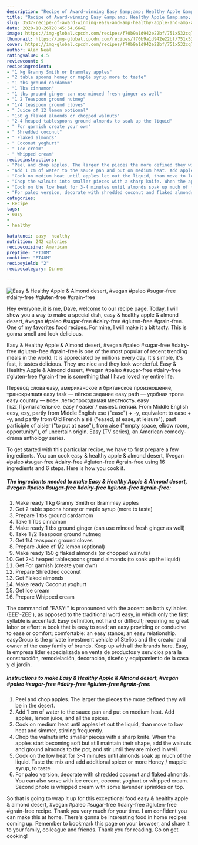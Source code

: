 ```yaml
---
description: "Recipe of Award-winning Easy &amp;amp; Healthy Apple &amp;amp; Almond desert, #vegan #paleo #sugar-free #dairy-free #gluten-free #grain-free"
title: "Recipe of Award-winning Easy &amp;amp; Healthy Apple &amp;amp; Almond desert, #vegan #paleo #sugar-free #dairy-free #gluten-free #grain-free"
slug: 3537-recipe-of-award-winning-easy-and-amp-healthy-apple-and-amp-almond-desert-vegan-paleo-sugar-free-dairy-free-gluten-free-grain-free
date: 2020-10-26T20:45:54.664Z
image: https://img-global.cpcdn.com/recipes/f70b9a1d942e22bf/751x532cq70/easy-healthy-apple-almond-desert-vegan-paleo-sugar-free-dairy-free-gluten-free-grain-free-recipe-main-photo.jpg
thumbnail: https://img-global.cpcdn.com/recipes/f70b9a1d942e22bf/751x532cq70/easy-healthy-apple-almond-desert-vegan-paleo-sugar-free-dairy-free-gluten-free-grain-free-recipe-main-photo.jpg
cover: https://img-global.cpcdn.com/recipes/f70b9a1d942e22bf/751x532cq70/easy-healthy-apple-almond-desert-vegan-paleo-sugar-free-dairy-free-gluten-free-grain-free-recipe-main-photo.jpg
author: Alan Neal
ratingvalue: 4.5
reviewcount: 9
recipeingredient:
- "1 kg Granny Smith or Brammley apples"
- "2 table spoons honey or maple syrup more to taste"
- "1 tbs ground cardamom"
- "1 Tbs cinnamon"
- "1 tbs ground ginger can use minced fresh ginger as well"
- "1 2 Teaspoon ground nutmeg"
- "1/4 teaspoon ground cloves"
- " Juice of 12 lemon optional"
- "150 g flaked almonds or chopped walnuts"
- "2-4 heaped tablespoons ground almonds to soak up the liquid"
- " For garnish create your own"
- " Shredded coconut"
- " Flaked almonds"
- " Coconut yoghurt"
- " Ice cream"
- " Whipped cream"
recipeinstructions:
- "Peel and chop apples. The larger the pieces the more defined they will be in the desert."
- "Add 1 cm of water to the sauce pan and put on medium heat. Add apples, lemon juice, and all the spices."
- "Cook on medium heat until apples let out the liquid, than move to low heat and simmer, stirring frequently."
- "Chop the walnuts into smaller pieces with a sharp knife. When the apples start becoming soft but still maintain their shape, add the walnuts and ground almonds to the pot, and stir until they are mixed in well."
- "Cook on the low heat for 3-4 minutes until almonds soak up much of the liquid. Taste the mix and add additional spicer or more Honey / mapple syrup, to taste"
- "For paleo version, decorate with shredded coconut and flaked almonds. You can also serve with ice cream, coconut yoghurt or whipped cream. Second photo is whipped cream with some lavender sprinkles on top."
categories:
- Recipe
tags:
- easy
- 
- healthy

katakunci: easy  healthy 
nutrition: 242 calories
recipecuisine: American
preptime: "PT30M"
cooktime: "PT48M"
recipeyield: "2"
recipecategory: Dinner

---
```



![Easy &amp; Healthy Apple &amp; Almond desert, #vegan #paleo #sugar-free #dairy-free #gluten-free #grain-free](https://img-global.cpcdn.com/recipes/f70b9a1d942e22bf/751x532cq70/easy-healthy-apple-almond-desert-vegan-paleo-sugar-free-dairy-free-gluten-free-grain-free-recipe-main-photo.jpg)

Hey everyone, it is me, Dave, welcome to our recipe page. Today, I will show you a way to make a special dish, easy &amp; healthy apple &amp; almond desert, #vegan #paleo #sugar-free #dairy-free #gluten-free #grain-free. One of my favorites food recipes. For mine, I will make it a bit tasty. This is gonna smell and look delicious.

Easy &amp; Healthy Apple &amp; Almond desert, #vegan #paleo #sugar-free #dairy-free #gluten-free #grain-free is one of the most popular of recent trending meals in the world. It is appreciated by millions every day. It's simple, it's fast, it tastes delicious. They are nice and they look wonderful. Easy &amp; Healthy Apple &amp; Almond desert, #vegan #paleo #sugar-free #dairy-free #gluten-free #grain-free is something that I have loved my entire life.

Перевод слова easy, американское и британское произношение, транскрипция easy task — лёгкое задание easy path — удобная тропа easy country — воен. легкопроходимая местность. easy [ˈi:zɪ]Прилагательное. easy / easier / easiest. легкий. From Middle English eesy, esy, partly from Middle English ese (&#34;ease&#34;) + -y, equivalent to ease +‎ -y, and partly from Old French aisié (&#34;eased, at ease, at leisure&#34;), past participle of aisier (&#34;to put at ease&#34;), from aise (&#34;empty space, elbow room, opportunity&#34;), of uncertain origin. Easy (TV series), an American comedy-drama anthology series.


To get started with this particular recipe, we have to first prepare a few ingredients. You can cook easy &amp; healthy apple &amp; almond desert, #vegan #paleo #sugar-free #dairy-free #gluten-free #grain-free using 16 ingredients and 6 steps. Here is how you cook it.

<!--inarticleads1-->

##### The ingredients needed to make Easy &amp; Healthy Apple &amp; Almond desert, #vegan #paleo #sugar-free #dairy-free #gluten-free #grain-free:

1. Make ready 1 kg Granny Smith or Brammley apples
1. Get 2 table spoons honey or maple syrup (more to taste)
1. Prepare 1 tbs ground cardamom
1. Take 1 Tbs cinnamon
1. Make ready 1 tbs ground ginger (can use minced fresh ginger as well)
1. Take 1 /2 Teaspoon ground nutmeg
1. Get 1/4 teaspoon ground cloves
1. Prepare  Juice of 1/2 lemon (optional)
1. Make ready 150 g flaked almonds (or chopped walnuts)
1. Get 2-4 heaped tablespoons ground almonds (to soak up the liquid)
1. Get  For garnish (create your own)
1. Prepare  Shredded coconut
1. Get  Flaked almonds
1. Make ready  Coconut yoghurt
1. Get  Ice cream
1. Prepare  Whipped cream


The command of &#34;EASY!&#34; is pronounced with the accent on both syllables (EEE&#39;-ZEE&#39;), as opposed to the traditional word easy, in which only the first syllable is accented. Easy definition, not hard or difficult; requiring no great labor or effort: a book that is easy to read; an easy providing or conducive to ease or comfort; comfortable: an easy stance; an easy relationship. easyGroup is the private investment vehicle of Stelios and the creator and owner of the easy family of brands. Keep up with all the brands here. Easy, la empresa líder especializada en venta de productos y servicios para la construcción, remodelación, decoración, diseño y equipamiento de la casa y el jardín. 

<!--inarticleads2-->

##### Instructions to make Easy &amp; Healthy Apple &amp; Almond desert, #vegan #paleo #sugar-free #dairy-free #gluten-free #grain-free:

1. Peel and chop apples. The larger the pieces the more defined they will be in the desert.
1. Add 1 cm of water to the sauce pan and put on medium heat. Add apples, lemon juice, and all the spices.
1. Cook on medium heat until apples let out the liquid, than move to low heat and simmer, stirring frequently.
1. Chop the walnuts into smaller pieces with a sharp knife. When the apples start becoming soft but still maintain their shape, add the walnuts and ground almonds to the pot, and stir until they are mixed in well.
1. Cook on the low heat for 3-4 minutes until almonds soak up much of the liquid. Taste the mix and add additional spicer or more Honey / mapple syrup, to taste
1. For paleo version, decorate with shredded coconut and flaked almonds. You can also serve with ice cream, coconut yoghurt or whipped cream. Second photo is whipped cream with some lavender sprinkles on top.




So that is going to wrap it up for this exceptional food easy &amp; healthy apple &amp; almond desert, #vegan #paleo #sugar-free #dairy-free #gluten-free #grain-free recipe. Thank you very much for your time. I am confident you can make this at home. There's gonna be interesting food in home recipes coming up. Remember to bookmark this page on your browser, and share it to your family, colleague and friends. Thank you for reading. Go on get cooking!
